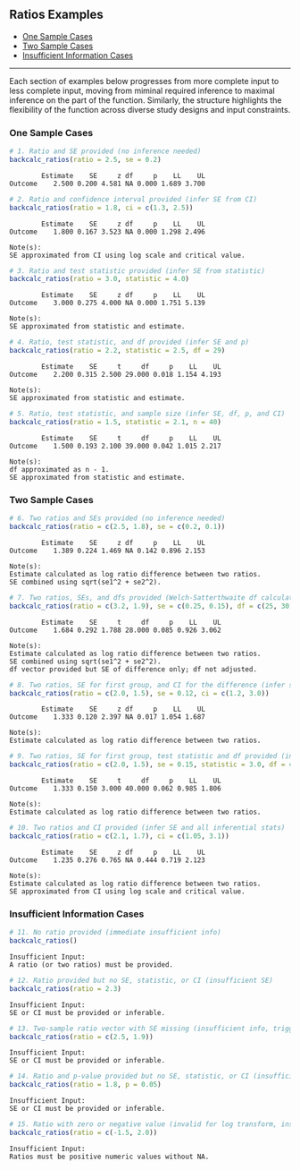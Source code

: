 ## Ratios Examples

- [One Sample Cases](#one-sample-cases)
- [Two Sample Cases](#two-sample-cases)
- [Insufficient Information Cases](#insufficient-information-cases)

------------------------------------------------------------------------

Each section of examples below progresses from more complete input to
less complete input, moving from miminal required inference to maximal
inference on the part of the function. Similarly, the structure
highlights the flexibility of the function across diverse study designs
and input constraints.

### One Sample Cases

``` r
# 1. Ratio and SE provided (no inference needed)
backcalc_ratios(ratio = 2.5, se = 0.2)
```


            Estimate    SE     z df     p    LL    UL
    Outcome    2.500 0.200 4.581 NA 0.000 1.689 3.700

``` r
# 2. Ratio and confidence interval provided (infer SE from CI)
backcalc_ratios(ratio = 1.8, ci = c(1.3, 2.5))
```


            Estimate    SE     z df     p    LL    UL
    Outcome    1.800 0.167 3.523 NA 0.000 1.298 2.496

    Note(s):
    SE approximated from CI using log scale and critical value.

``` r
# 3. Ratio and test statistic provided (infer SE from statistic)
backcalc_ratios(ratio = 3.0, statistic = 4.0)
```


            Estimate    SE     z df     p    LL    UL
    Outcome    3.000 0.275 4.000 NA 0.000 1.751 5.139

    Note(s):
    SE approximated from statistic and estimate.

``` r
# 4. Ratio, test statistic, and df provided (infer SE and p)
backcalc_ratios(ratio = 2.2, statistic = 2.5, df = 29)
```


            Estimate    SE     t     df     p    LL    UL
    Outcome    2.200 0.315 2.500 29.000 0.018 1.154 4.193

    Note(s):
    SE approximated from statistic and estimate.

``` r
# 5. Ratio, test statistic, and sample size (infer SE, df, p, and CI)
backcalc_ratios(ratio = 1.5, statistic = 2.1, n = 40)
```


            Estimate    SE     t     df     p    LL    UL
    Outcome    1.500 0.193 2.100 39.000 0.042 1.015 2.217

    Note(s):
    df approximated as n - 1.
    SE approximated from statistic and estimate.

### Two Sample Cases

``` r
# 6. Two ratios and SEs provided (no inference needed)
backcalc_ratios(ratio = c(2.5, 1.8), se = c(0.2, 0.1))
```


            Estimate    SE     z df     p    LL    UL
    Outcome    1.389 0.224 1.469 NA 0.142 0.896 2.153

    Note(s):
    Estimate calculated as log ratio difference between two ratios.
    SE combined using sqrt(se1^2 + se2^2).

``` r
# 7. Two ratios, SEs, and dfs provided (Welch-Satterthwaite df calculation)
backcalc_ratios(ratio = c(3.2, 1.9), se = c(0.25, 0.15), df = c(25, 30))
```


            Estimate    SE     t     df     p    LL    UL
    Outcome    1.684 0.292 1.788 28.000 0.085 0.926 3.062

    Note(s):
    Estimate calculated as log ratio difference between two ratios.
    SE combined using sqrt(se1^2 + se2^2).
    df vector provided but SE of difference only; df not adjusted.

``` r
# 8. Two ratios, SE for first group, and CI for the difference (infer second SE and test stats)
backcalc_ratios(ratio = c(2.0, 1.5), se = 0.12, ci = c(1.2, 3.0))
```


            Estimate    SE     z df     p    LL    UL
    Outcome    1.333 0.120 2.397 NA 0.017 1.054 1.687

    Note(s):
    Estimate calculated as log ratio difference between two ratios.

``` r
# 9. Two ratios, SE for first group, test statistic and df provided (infer missing SE and p)
backcalc_ratios(ratio = c(2.0, 1.5), se = 0.15, statistic = 3.0, df = 40)
```


            Estimate    SE     t     df     p    LL    UL
    Outcome    1.333 0.150 3.000 40.000 0.062 0.985 1.806

    Note(s):
    Estimate calculated as log ratio difference between two ratios.

``` r
# 10. Two ratios and CI provided (infer SE and all inferential stats)
backcalc_ratios(ratio = c(2.1, 1.7), ci = c(1.05, 3.1))
```


            Estimate    SE     z df     p    LL    UL
    Outcome    1.235 0.276 0.765 NA 0.444 0.719 2.123

    Note(s):
    Estimate calculated as log ratio difference between two ratios.
    SE approximated from CI using log scale and critical value.

### Insufficient Information Cases

``` r
# 11. No ratio provided (immediate insufficient info)
backcalc_ratios()
```


    Insufficient Input:
    A ratio (or two ratios) must be provided.

``` r
# 12. Ratio provided but no SE, statistic, or CI (insufficient SE)
backcalc_ratios(ratio = 2.3)
```


    Insufficient Input:
    SE or CI must be provided or inferable.

``` r
# 13. Two-sample ratio vector with SE missing (insufficient info, triggers message)
backcalc_ratios(ratio = c(2.5, 1.9))
```


    Insufficient Input:
    SE or CI must be provided or inferable.

``` r
# 14. Ratio and p-value provided but no SE, statistic, or CI (insufficient SE)
backcalc_ratios(ratio = 1.8, p = 0.05)
```


    Insufficient Input:
    SE or CI must be provided or inferable.

``` r
# 15. Ratio with zero or negative value (invalid for log transform, insufficient info)
backcalc_ratios(ratio = c(-1.5, 2.0))
```


    Insufficient Input:
    Ratios must be positive numeric values without NA.

